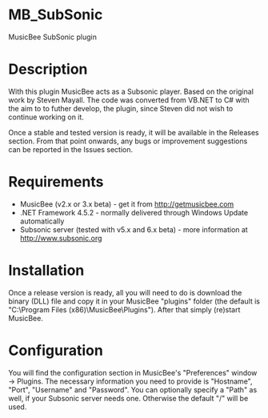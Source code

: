 # MB_SubSonic
MusicBee SubSonic plugin

Description
===========
With this plugin MusicBee acts as a Subsonic player.
Based on the original work by Steven Mayall. The code was converted from VB.NET to C# with the aim to to futher develop, the plugin, since Steven did not wish to continue working on it.

Once a stable and tested version is ready, it will be available in the Releases section.
From that point onwards, any bugs or improvement suggestions can be reported in the Issues section.

Requirements
============
- MusicBee (v2.x or 3.x beta) - get it from http://getmusicbee.com
- .NET Framework 4.5.2 - normally delivered through Windows Update automatically
- Subsonic server (tested with v5.x and 6.x beta) - more information at http://www.subsonic.org

Installation
============
Once a release version is ready, all you will need to do is download the binary (DLL) file and copy it in your MusicBee "plugins" folder (the default is "C:\Program Files (x86)\MusicBee\Plugins\"). After that simply (re)start MusicBee.

Configuration
=============
You will find the configuration section in MusicBee's "Preferences" window -> Plugins.
The necessary information you need to provide is "Hostname", "Port", "Username" and "Password".
You can optionally specify a "Path" as well, if your Subsonic server needs one. Otherwise the default "/" will be used.
